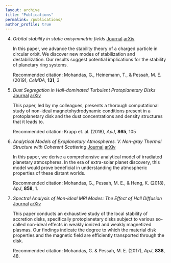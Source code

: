 ```yaml
---
layout: archive
title: "Publications"
permalink: /publications/
author_profile: true
---
```



4. *Orbital stability in static axisymmetric fields*
   [Journal](https://link.springer.com/article/10.1007%2Fs10569-018-9881-1)
   [arXiv](https://arxiv.org/abs/1801.07106)
   
   In this paper, we advance the stability theory of a charged particle in circular orbit. We discover new modes of
   stabilization and destabilization. Our results suggest potential implications for the stability of planetary ring
   systems.
   
   Recommended citation: Mohandas, G., Heinemann, T., & Pessah, M. E. (2019), <i>CeMDA</i>, **131**, 3

3. *Dust Segregation in Hall-dominated Turbulent Protoplanetary Disks*
   [Journal](https://iopscience.iop.org/article/10.3847/1538-4357/aadcf0/pdf)
   [arXiv](https://arxiv.org/abs/1808.07660)
   
   This paper, led by my colleagues, presents a thorough computational study of non-ideal magnetohydrodynamic conditions
   present in a protoplanetary disk and the dust concentrations and density structures that it leads to.
   
   Recommended citation: Krapp et. al. (2018), <i>ApJ</i>, **865**, 105

2. *Analytical Models of Exoplanetary Atmospheres. V. Non-gray Thermal Structure with Coherent Scattering*
   [Journal](https://iopscience.iop.org/article/10.3847/1538-4357/aab35d/pdf)
   [arXiv](https://arxiv.org/abs/1803.00629)
   
   In this paper, we derive a comprehensive analytical model of irradiated planetary atmospheres. 
   In the era of extra-solar planet discovery, this model would prove beneficial in understanding the atmospheric properties
   of these distant worlds.
   
   Recommended citation: Mohandas, G., Pessah, M. E., & Heng, K. (2018), <i>ApJ</i>, **858**, 1.

1. *Spectral Analysis of Non-ideal MRI Modes: The Effect of Hall Diffusion*
   [Journal](https://iopscience.iop.org/article/10.3847/1538-4357/aa6118/pdf)
   [arXiv](https://arxiv.org/abs/1702.04979)

   This paper conducts an exhaustive study of the local stability of accretion disks, specifically protoplanetary disks 
   subject to various so-called non-ideal effects in weakly ionized and weakly magnetized plasmas. Our findings indicate 
   the degree to which the material disk properties and the magnetic field are efficiently transported through the disk.
   
   Recommended citation: Mohandas, G. & Pessah, M. E. (2017), <i>ApJ</i>, **838**, 48.
